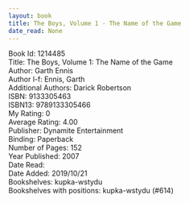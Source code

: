 ```yaml
---
layout: book
title: The Boys, Volume 1 - The Name of the Game
date_read: None
---
```


Book Id: 1214485<br />
Title: The Boys, Volume 1: The Name of the Game<br />
Author: Garth Ennis<br />
Author l-f: Ennis, Garth<br />
Additional Authors: Darick Robertson<br />
ISBN: 9133305463<br />
ISBN13: 9789133305466<br />
My Rating: 0<br />
Average Rating: 4.00<br />
Publisher: Dynamite Entertainment<br />
Binding: Paperback<br />
Number of Pages: 152<br />
Year Published: 2007<br />
Date Read: <br />
Date Added: 2019/10/21<br />
Bookshelves: kupka-wstydu<br />
Bookshelves with positions: kupka-wstydu (#614)<br />

